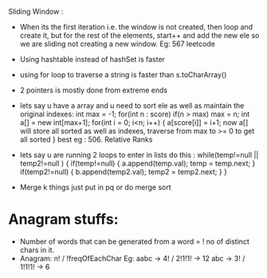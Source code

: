 Sliding Window :
- When its the first iteration i.e. the window is not created, then loop and create it, but for the rest of the elements, start++ and add the new ele so we are sliding not creating a new window. Eg: 567 leetcode

- Using hashtable instead of hashSet is faster
- using for loop to traverse a string is faster than s.toCharArray()
- 2 pointers is mostly done from extreme ends

- lets say u have a array and u need to sort ele as well as maintain the original indexes:
    int max = -1;
    for(int n : score) if(n > max) max = n;
    int a[] = new int[max+1];
    for(int i = 0; i<n; i++) {
        a[score[i]] = i+1; now a[] will store all sorted as well as indexes, traverse from max to >= 0 to get all sorted
    }
    best eg : 506. Relative Ranks

- lets say u are running 2 loops to enter in lists do this :
    while(temp!=null || temp2!=null ) {
        if(temp!=null) {
            a.append(temp.val);
            temp = temp.next;
        }
        if(temp2!=null) {
            b.append(temp2.val);
            temp2 = temp2.next;
        }
    }

- Merge k things just put in pq or do merge sort
# Anagram stuffs:
- Number of words that can be generated from a word = ! no of distinct chars in it.
- Anagram: n! / !freqOfEachChar   Eg: aabc -> 4! / 2!1!1! -> 12     abc -> 3! / 1!1!1! -> 6